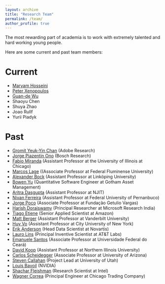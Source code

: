 ```yaml
---
layout: archive
title: "Research Team"
permalink: /team/
author_profile: true
---
```


The most rewarding part of academia is to work with extremely talented and hard working young people. 

Here are some current and past team members:

Current
======
* [Maryam Hosseini](https://www.linkedin.com/in/maryam-hosseini-81623157/)
* [Peter Xenopoulos](http://www.peterxeno.com/)
* [Guan-de Wu](https://www.gdwu.xyz/)
* Shaoyu Chen
* Shuya Zhao
* Joao Rullf
* Yurii Piadyk

Past
======
* [Gromit Yeuk-Yin Chan](http://gromitchan.com/) (Adobe Research)
* [Jorge Piazentin Ono](https://vgc.poly.edu/~jhenrique/) (Bosch Research)
* [Fabio Miranda](https://fmiranda.me/) (Assistant Professor at the University of Illinois at Chicago)
* [Marcos Lage](http://www.ic.uff.br/~mlage/) ((Associate Professor at Federal Fluminense University)
* [Alexander Bock](http://alexanderbock.eu/) (Assistant Professor at Linköping University)
* [Bowen Yu](http://bowenyu.me/) (Quantitative Software Engineer at Gotham Asset Management)
* [Aritra Dasgupta](https://aedeegee.github.io/) (Assistant Professor at NJIT)
* [Nivan Ferreira](https://www.cin.ufpe.br/~nivan/) (Assistant Professor at Federal University of Pernanbuco)
* [Jorge Poco](https://vgc.poly.edu/~jpocom/) (Associate Professor at Fundação Getulio Vargas)
* [Harish Doraiswamy](http://www.harishd.com/home/) (Principal Researcher at Microsoft Research India)
* [Tiago Etiene](https://www.linkedin.com/in/tiagoetiene) (Senior Applied Scientist at Amazon)
* [Matt Berger](https://matthewberger.github.io/) (Assistant Professor at Vanderbilt University)
* [Huy Vo](https://hvo.github.io/) (Assistant Professor at City University of New York)
* [Erik Anderson](https://www.linkedin.com/in/erik-anderson-05996b7a/) (Head Data Scientist at Novartis)
* [Lauro Lins](https://www.linkedin.com/in/lauro-lins-8aa592216/) (Principal Inventive Scientist at AT&T Labs)
* [Emanuele Santos](https://emanueles.github.io/) (Associate Professor at Universidade Federal do Ceará)
* [David Koop](http://faculty.cs.niu.edu/~dakoop/) (Assistant Professor at Northern Illinois University) 
* [Carlos Scheidegger](https://cscheid.net/) (Associate Professor at University of Arizona)
* [Steven Callahan](http://www.sci.utah.edu/~stevec/Home.html) (Project Lead at University of Utah)
* [Louis Bavoil](https://developer.nvidia.com/blog/author/louisbavoil/) (NVIDIA)
* [Shachar Fleishman](https://www.linkedin.com/in/shachar-fleishman/?originalSubdomain=il) (Research Scientist at Intel)
* [Wagner Correa](https://www.linkedin.com/in/wagnertcorrea/) (Principal Engineer at Chicago Trading Company)
